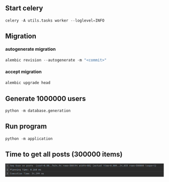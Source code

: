 ## Start celery
```python
celery -A utils.tasks worker --loglevel=INFO
```
## Migration
#### autogenerate migration
```python
alembic revision --autogenerate -m "<commit>"
```
#### accept migration
```python
alembic upgrade head
```
## Generate 1000000 users
```python
python -m database.generation
```
## Run program
```python
python -m application
```


## Time to get all posts (300000 items)
![img.png](img.png)